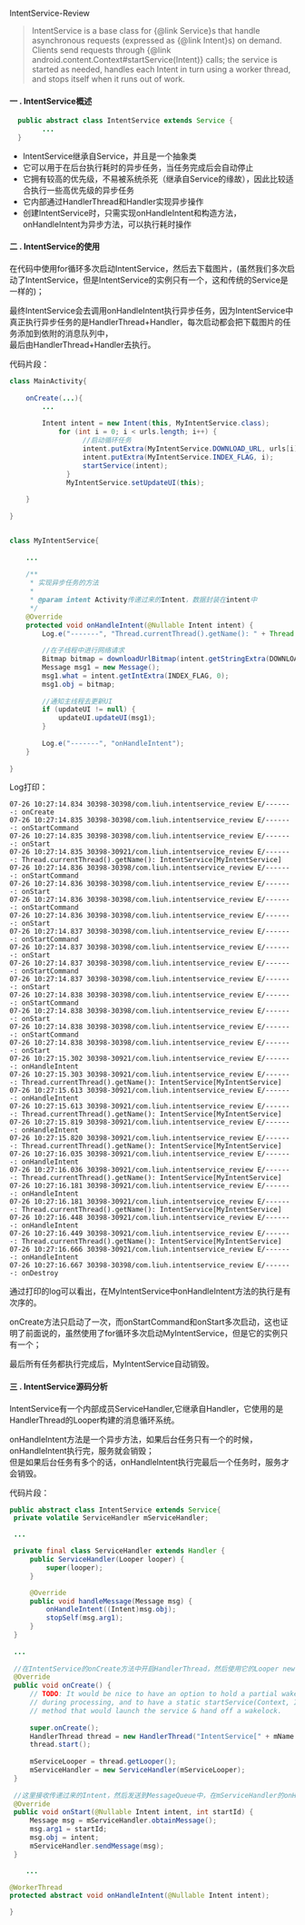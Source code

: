 IntentService-Review
> IntentService is a base class for {@link Service}s that handle asynchronous
  requests (expressed as {@link Intent}s) on demand.  Clients send requests
  through {@link android.content.Context#startService(Intent)} calls; the
  service is started as needed, handles each Intent in turn using a worker
  thread, and stops itself when it runs out of work.
#### 一 . IntentService概述
```java
  public abstract class IntentService extends Service {
        ...
  }
```  
* IntentService继承自Service，并且是一个抽象类
* 它可以用于在后台执行耗时的异步任务，当任务完成后会自动停止
* 它拥有较高的优先级，不易被系统杀死（继承自Service的缘故），因此比较适合执行一些高优先级的异步任务
* 它内部通过HandlerThread和Handler实现异步操作
* 创建IntentService时，只需实现onHandleIntent和构造方法，onHandleIntent为异步方法，可以执行耗时操作
#### 二 . IntentService的使用
在代码中使用for循环多次启动IntentService，然后去下载图片，(虽然我们多次启动了IntentService，但是IntentService的实例只有一个，这和传统的Service是一样的)；<br>

最终IntentService会去调用onHandleIntent执行异步任务，因为IntentService中真正执行异步任务的是HandlerThread+Handler，每次启动都会把下载图片的任务添加到依附的消息队列中，<br>
最后由HandlerThread+Handler去执行。<br>

代码片段：<br>
```java
class MainActivity{
    
    onCreate(...){
        ...
        
        Intent intent = new Intent(this, MyIntentService.class);
            for (int i = 0; i < urls.length; i++) {
                  //启动循环任务
                  intent.putExtra(MyIntentService.DOWNLOAD_URL, urls[i]);
                  intent.putExtra(MyIntentService.INDEX_FLAG, i);
                  startService(intent);
              }
              MyIntentService.setUpdateUI(this);
        
    }
    
}


class MyIntentService{
    
    ...
    
    /**
     * 实现异步任务的方法
     *
     * @param intent Activity传递过来的Intent，数据封装在intent中
     */
    @Override
    protected void onHandleIntent(@Nullable Intent intent) {
        Log.e("-------", "Thread.currentThread().getName(): " + Thread.currentThread().getName());
    
        //在子线程中进行网络请求
        Bitmap bitmap = downloadUrlBitmap(intent.getStringExtra(DOWNLOAD_URL));
        Message msg1 = new Message();
        msg1.what = intent.getIntExtra(INDEX_FLAG, 0);
        msg1.obj = bitmap;
    
        //通知主线程去更新UI
        if (updateUI != null) {
            updateUI.updateUI(msg1);
        }
    
        Log.e("-------", "onHandleIntent");
    }
    
}

```

Log打印：
```text
07-26 10:27:14.834 30398-30398/com.liuh.intentservice_review E/-------: onCreate
07-26 10:27:14.835 30398-30398/com.liuh.intentservice_review E/-------: onStartCommand
07-26 10:27:14.835 30398-30398/com.liuh.intentservice_review E/-------: onStart
07-26 10:27:14.835 30398-30921/com.liuh.intentservice_review E/-------: Thread.currentThread().getName(): IntentService[MyIntentService]
07-26 10:27:14.836 30398-30398/com.liuh.intentservice_review E/-------: onStartCommand
07-26 10:27:14.836 30398-30398/com.liuh.intentservice_review E/-------: onStart
07-26 10:27:14.836 30398-30398/com.liuh.intentservice_review E/-------: onStartCommand
07-26 10:27:14.836 30398-30398/com.liuh.intentservice_review E/-------: onStart
07-26 10:27:14.837 30398-30398/com.liuh.intentservice_review E/-------: onStartCommand
07-26 10:27:14.837 30398-30398/com.liuh.intentservice_review E/-------: onStart
07-26 10:27:14.837 30398-30398/com.liuh.intentservice_review E/-------: onStartCommand
07-26 10:27:14.837 30398-30398/com.liuh.intentservice_review E/-------: onStart
07-26 10:27:14.838 30398-30398/com.liuh.intentservice_review E/-------: onStartCommand
07-26 10:27:14.838 30398-30398/com.liuh.intentservice_review E/-------: onStart
07-26 10:27:14.838 30398-30398/com.liuh.intentservice_review E/-------: onStartCommand
07-26 10:27:14.838 30398-30398/com.liuh.intentservice_review E/-------: onStart
07-26 10:27:15.302 30398-30921/com.liuh.intentservice_review E/-------: onHandleIntent
07-26 10:27:15.303 30398-30921/com.liuh.intentservice_review E/-------: Thread.currentThread().getName(): IntentService[MyIntentService]
07-26 10:27:15.613 30398-30921/com.liuh.intentservice_review E/-------: onHandleIntent
07-26 10:27:15.613 30398-30921/com.liuh.intentservice_review E/-------: Thread.currentThread().getName(): IntentService[MyIntentService]
07-26 10:27:15.819 30398-30921/com.liuh.intentservice_review E/-------: onHandleIntent
07-26 10:27:15.820 30398-30921/com.liuh.intentservice_review E/-------: Thread.currentThread().getName(): IntentService[MyIntentService]
07-26 10:27:16.035 30398-30921/com.liuh.intentservice_review E/-------: onHandleIntent
07-26 10:27:16.036 30398-30921/com.liuh.intentservice_review E/-------: Thread.currentThread().getName(): IntentService[MyIntentService]
07-26 10:27:16.181 30398-30921/com.liuh.intentservice_review E/-------: onHandleIntent
07-26 10:27:16.181 30398-30921/com.liuh.intentservice_review E/-------: Thread.currentThread().getName(): IntentService[MyIntentService]
07-26 10:27:16.448 30398-30921/com.liuh.intentservice_review E/-------: onHandleIntent
07-26 10:27:16.449 30398-30921/com.liuh.intentservice_review E/-------: Thread.currentThread().getName(): IntentService[MyIntentService]
07-26 10:27:16.666 30398-30921/com.liuh.intentservice_review E/-------: onHandleIntent
07-26 10:27:16.667 30398-30398/com.liuh.intentservice_review E/-------: onDestroy
```
通过打印的log可以看出，在MyIntentService中onHandleIntent方法的执行是有次序的。<br>

onCreate方法只启动了一次，而onStartCommand和onStart多次启动，这也证明了前面说的，虽然使用了for循环多次启动MyIntentService，但是它的实例只有一个；<br>

最后所有任务都执行完成后，MyIntentService自动销毁。<br>

#### 三 . IntentService源码分析
IntentService有一个内部成员ServiceHandler,它继承自Handler，它使用的是HandlerThread的Looper构建的消息循环系统。<br>

onHandleIntent方法是一个异步方法，如果后台任务只有一个的时候，onHandleIntent执行完，服务就会销毁；<br>
但是如果后台任务有多个的话，onHandleIntent执行完最后一个任务时，服务才会销毁。<br>

代码片段：
```java
public abstract class IntentService extends Service{
 private volatile ServiceHandler mServiceHandler;

 ...

 private final class ServiceHandler extends Handler {
     public ServiceHandler(Looper looper) {
         super(looper);
     }

     @Override
     public void handleMessage(Message msg) {
         onHandleIntent((Intent)msg.obj);
         stopSelf(msg.arg1);
     }
 }
 
 ...
 
 //在IntentService的onCreate方法中开启HandlerThread，然后使用它的Looper new出来ServiceHandler
 @Override
 public void onCreate() {
     // TODO: It would be nice to have an option to hold a partial wakelock
     // during processing, and to have a static startService(Context, Intent)
     // method that would launch the service & hand off a wakelock.
 
     super.onCreate();
     HandlerThread thread = new HandlerThread("IntentService[" + mName + "]");
     thread.start();
 
     mServiceLooper = thread.getLooper();
     mServiceHandler = new ServiceHandler(mServiceLooper);
 }
 
 //这里接收传递过来的Intent，然后发送到MessageQueue中，在mServiceHandler的onHandleIntent方法中进行处理
 @Override
 public void onStart(@Nullable Intent intent, int startId) {
     Message msg = mServiceHandler.obtainMessage();
     msg.arg1 = startId;
     msg.obj = intent;
     mServiceHandler.sendMessage(msg);
 }

    ...

@WorkerThread
protected abstract void onHandleIntent(@Nullable Intent intent);

}
```














  
  